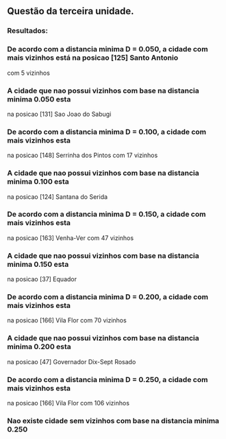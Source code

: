 ## Questão da terceira unidade.


### Resultados:





### De acordo com a distancia minima D = 0.050, a cidade com mais vizinhos está na posicao [125] Santo Antonio
 com 5 vizinhos


### A cidade que nao possui vizinhos com base na distancia minima 0.050 esta    
na posicao [131] Sao Joao do Sabugi


###  De acordo com a distancia minima D = 0.100, a cidade com mais vizinhos esta
na posicao [148] Serrinha dos Pintos
 com 17 vizinhos


### A cidade que nao possui vizinhos com base na distancia minima 0.100 esta    
na posicao [124] Santana do Serida


 ### De acordo com a distancia minima D = 0.150, a cidade com mais vizinhos esta
na posicao [163] Venha-Ver
 com 47 vizinhos


### A cidade que nao possui vizinhos com base na distancia minima 0.150 esta    
na posicao [37] Equador


###  De acordo com a distancia minima D = 0.200, a cidade com mais vizinhos esta
na posicao [166] Vila Flor
 com 70 vizinhos


### A cidade que nao possui vizinhos com base na distancia minima 0.200 esta
na posicao [47] Governador Dix-Sept Rosado


 ### De acordo com a distancia minima D = 0.250, a cidade com mais vizinhos esta
na posicao [166] Vila Flor
 com 106 vizinhos


### Nao existe cidade sem vizinhos com base na distancia minima 0.250
